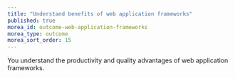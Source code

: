 ```yaml
---
title: "Understand benefits of web application frameworks"
published: true
morea_id: outcome-web-application-frameworks
morea_type: outcome
morea_sort_order: 15
---
```


You understand the productivity and quality advantages of web application frameworks.
